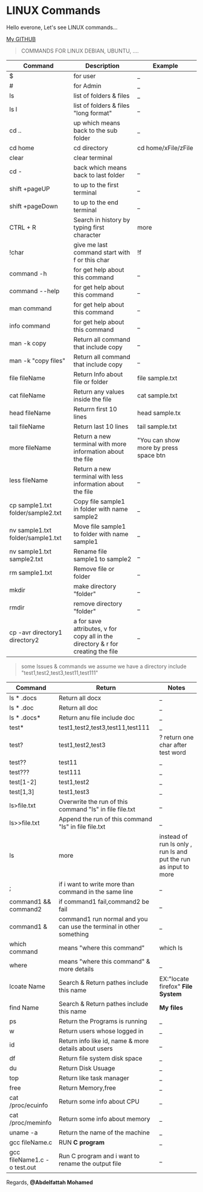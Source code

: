 # LINUX Commands

Hello everone, Let's see LINUX commands...

[My GITHUB](https://github.com/AbdelfattahMohamed)

> COMMANDS FOR LINUX DEBIAN, UBUNTU, ....

| Command | Description | Example |
| --- | --- | --- |
| $ | for user | _ |
| # | for Admin | _ |
| ls | list of folders & files | _ |
| ls l | list of folders & files  "long format"| _ |
| cd .. | up which means back to the sub folder | _ |
| cd home | cd directory | cd home/xFile/zFile|
| clear | clear terminal | |
| cd - | back which means back to last folder | _ |
| shift +pageUP | to up to the first terminal | _ |
| shift +pageDown | to up to the end terminal | _ |
| CTRL + R | Search in history by typing first character | more |
| !char | give me last command start with f or this char | !f |
| command -h  | for get help about this command | _ |
| command --help | for get help about this command  | _ |
| man command | for get help about this command  | _ |
| info command | for get help about this command  | _ |
| man -k copy | Return all command that include copy | _ |
| man -k "copy files" | Return all command that include copy | _ |
| file fileName | Return Info about file or folder | file sample.txt |
| cat fileName | Return any values inside the file | cat sample.txt |
| head fileName | Returrn first 10 lines  | head sample.tx |
| tail fileName | Return last 10 lines | tail sample.txt |
| more fileName | Return a new terminal with more information about the file | "You can show more by press space btn |
| less fileName | Return a new terminal with less information about the file | _ |
| cp sample1.txt folder/sample2.txt | Copy file sample1 in folder with name sample2  | _ |
| nv sample1.txt folder/sample1.txt | Move file sample1 to folder with name sample1| _ |
| nv sample1.txt sample2.txt | Rename file sample1 to sample2| _ |
| rm sample1.txt | Remove file or folder | _ |
| mkdir | make directory "folder" | _ |
| rmdir | remove directory "folder" | _ |
| cp -avr directory1 directory2 | a for save attributes, v for copy all in the directory & r for creating the file  | _ |

> some Issues & commands
> we assume we have a directory include "test1,test2,test3,test11,test111" 

| Command | Return | Notes |
| --- | --- | --- |
| ls * .docs | Return all docx | _ |
| ls * .doc | Return all doc | _ |
| ls * .docs* | Return anu file include doc | _ |
| test* | test1,test2,test3,test11,test111 | _ |
| test? | test1,test2,test3 | ? return one char after test word |
| test?? | test11 | _ |
| test??? | test111 | _ |
| test[1-2] | test1,test2 | _ |
| test[1,3] | test1,test3 | _ |
| ls>file.txt | Overwrite the run of this command "ls" in file file.txt | _ |
| ls>>file.txt | Append the run of this command "ls" in file file.txt | _ |
| ls|more | instead of run ls only , run ls and put the run as input to more | name of "|" PIPE|
| ; | if i want to write more than command in the same line | _ |
| command1 && command2 | if command1 fail,command2 be fail | _ |
| command1 & | command1 run normal and you can use the terminal in other something| _ |
| which command | means "where this command" | which ls |
| where | means "where this command" & more details | _ |
| lcoate Name | Search & Return pathes include this name| EX:"locate firefox" __File System__|
| find Name | Search & Return pathes include this name | __My files__ |
| ps | Return the Programs is running | _ |
| w | Return users whose logged in | _ |
| id | Return info like id, name & more details about users | _ |
| df | Return file system disk space | _ |
| du | Return Disk Usuage | _ |
| top | Return like task manager | _ |
| free | Return Memory,free | _ |
| cat /proc/ecuinfo | Return some info about CPU | _ |
| cat /proc/meminfo | Return some info about memory | _ |
| uname -a | Return the name of the machine | _ |
| gcc fileName.c | RUN __C program__ | _ |
| gcc fileName1.c -o test.out | Run C program and i want to rename the output file | _ |

Regards, __@Abdelfattah Mohamed__

